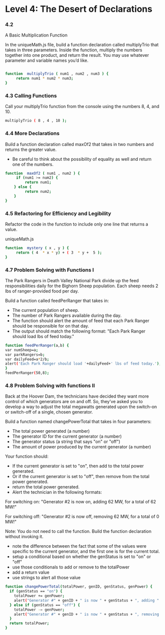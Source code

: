 # Level 4: The Desert of Declarations

### 4.2
A Basic Multiplication Function

In the uniqueMath.js file, build a function declaration called multiplyTrio that takes in three parameters. Inside the function, multiply the numbers together into one product, and return the result. You may use whatever parameter and variable names you’d like.

```sh

function  multiplyTrio ( num1 , num2 , num3 ) {
     return num1 * num2 * num3;
}
```

### 4.3 Calling Functions

Call your multiplyTrio function from the console using the numbers 8, 4, and 10.

```sh
multiplyTrio ( 8 , 4 , 10 );
```

### 4.4 More Declarations

 Build a function declaration called maxOf2 that takes in two numbers and returns the greater value.
 - Be careful to think about the possibility of equality as well and return one of the numbers.


```sh
function  maxOf2 ( num1 , num2 ) {
     if (num1 >= num2) {
         return num1;
    } else {
         return num2;
    }
}
```

### 4.5 Refactoring for Efficiency and Legibility

Refactor the code in the function to include only one line that returns a value.

uniqueMath.js
```sh
function  mystery ( x , y ) {
     return ( 4  * x * y) + ( 3  * y +  5 );
}
```

### 4.7 Problem Solving with Functions I

The Park Rangers in Death Valley National Park divide up the feed responsibilities daily for the Bighorn Sheep population. Each sheep needs 2 lbs of ranger-provided food per day.

Build a function called feedPerRanger that takes in:

- The current population of sheep.
- The number of Park Rangers available during the day.
- The function should alert the amount of feed that each Park Ranger should be responsible for on that day. 
- The output should match the following format: "Each Park Ranger should load <number> lbs of feed today."

```sh
function feedPerRanger(a,b) {
var numSheep=a;
var parkRangers=b;
var dailyFeed=a*2/b;
alert('Each Park Ranger should load '+dailyFeed+' lbs of feed today.');
}
feedPerRanger(50,8);
```

### 4.8 Problem Solving with functions II

Back at the Hoover Dam, the technicians have decided they want more control of which generators are on and off. So, they’ve asked you to develop a way to adjust the total megawatts generated upon the switch-on or switch-off of a single, chosen generator.

Build a function named changePowerTotal that takes in four parameters:

- The total power generated (a number)
- The generator ID for the current generator (a number)
- The generator status (a string that says "on" or "off")
- The amount of power produced by the current generator (a number)

Your function should:

- If the current generator is set to "on", then add to the total power generated.
- Or if the current generator is set to "off", then remove from the total power generated.
- return the total power generated.
- Alert the technician in the following formats:


For switching on: "Generator #2 is now on, adding 62 MW, for a total of 62 MW!"

For switching off: "Generator #2 is now off, removing 62 MW, for a total of 0 MW!"

Note: You do not need to call the function. 
Build the function declaration without invoking it.

- note the difference between the fact that some of the values were specific to the current generator, and the first one is for the current total.
- setup a conditional based on whether the genStatus is set to "on" or "off"
- use those conditionals to add or remove to the totalPower
- add a return value
- use strings to alert all those value

```sh
function changePowerTotal(totalPower, genID, genStatus, genPower) {
  if (genStatus == "on") {
    totalPower += genPower;
    alert("Generator #" + genID + " is now " + genStatus + ", adding " + genPower + " MW, for a total of " + totalPower + " MW!");
  } else if (genStatus == "off") {
    totalPower -= genPower;
    alert("Generator #" + genID + " is now " + genStatus + ", removing " + genPower + " MW, for a total of " + totalPower + " MW!");
  }
  return totalPower;
}
```
